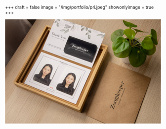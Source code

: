 +++
draft = false
image = "/img/portfolio/p4.jpeg"
showonlyimage = true
+++

![](/img/portfolio/p4.jpeg)